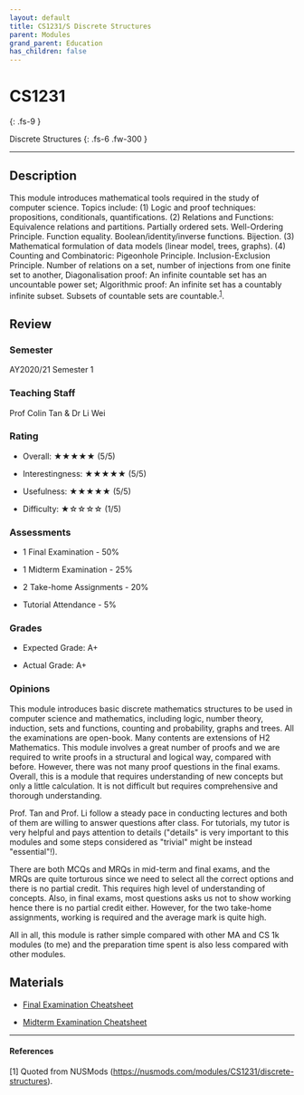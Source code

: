 ```yaml
---
layout: default
title: CS1231/S Discrete Structures
parent: Modules
grand_parent: Education
has_children: false
---
```


# CS1231
{: .fs-9 }

Discrete Structures
{: .fs-6 .fw-300 }

---

## Description

This module introduces mathematical tools required in the study of computer science. Topics include: (1) Logic and proof techniques: propositions, conditionals, quantifications. (2) Relations and Functions: Equivalence relations and partitions. Partially ordered sets. Well-Ordering Principle. Function equality. Boolean/identity/inverse functions. Bijection. (3) Mathematical formulation of data models (linear model, trees, graphs). (4) Counting and Combinatoric: Pigeonhole Principle. Inclusion-Exclusion Principle. Number of relations on a set, number of injections from one finite set to another, Diagonalisation proof: An infinite countable set has an uncountable power set; Algorithmic proof: An infinite set has a countably infinite subset. Subsets of countable sets are countable.<sup>[1](#references)</sup>.

## Review

### Semester

AY2020/21 Semester 1

### Teaching Staff

Prof Colin Tan & Dr Li Wei

### Rating

* Overall: ★★★★★ (5/5)

* Interestingness: ★★★★★ (5/5)

* Usefulness: ★★★★★ (5/5)

* Difficulty: ★☆☆☆☆ (1/5)

### Assessments

* 1 Final Examination - 50%

* 1 Midterm Examination - 25%

* 2 Take-home Assignments - 20%

* Tutorial Attendance - 5%

### Grades

* Expected Grade: A+

* Actual Grade: A+

### Opinions

This module introduces basic discrete mathematics structures to be used in computer science and mathematics, including logic, number theory, induction, sets and functions, counting and probability, graphs and trees. All the examinations are open-book. Many contents are extensions of H2 Mathematics. This module involves a great number of proofs and we are required to write proofs in a structural and logical way, compared with before. However, there was not many proof questions in the final exams. Overall, this is a module that requires understanding of new concepts but only a little calculation. It is not difficult but requires comprehensive and thorough understanding.

Prof. Tan and Prof. Li follow a steady pace in conducting lectures and both of them are willing to answer questions after class. For tutorials, my tutor is very helpful and pays attention to details ("details" is very important to this modules and some steps considered as "trivial" might be instead "essential"!).

There are both MCQs and MRQs in mid-term and final exams, and the MRQs are quite torturous since we need to select all the correct options and there is no partial credit. This requires high level of understanding of concepts. Also, in final exams, most questions asks us not to show working hence there is no partial credit either. However, for the two take-home assignments, working is required and the average mark is quite high.

All in all, this module is rather simple compared with other MA and CS 1k modules (to me) and the preparation time spent is also less compared with other modules.

## Materials

* [Final Examination Cheatsheet](https://snoidetx.github.io/Snoidepaedia/pdf/NUS-CS1231-FinalExaminationCheatsheet.pdf)

* [Midterm Examination Cheatsheet](https://snoidetx.github.io/Snoidepaedia/pdf/NUS-CS1231-MidtermExaminationCheatsheet.pdf)

---

#### References
[1] Quoted from NUSMods (https://nusmods.com/modules/CS1231/discrete-structures).